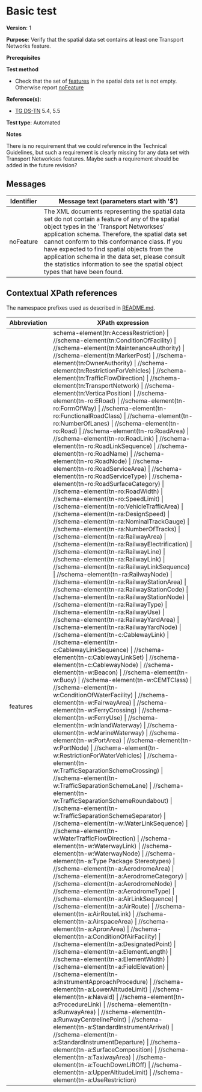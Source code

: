 # Basic test

**Version**: 1

**Purpose**: Verify that the spatial data set contains at least one Transport Networks feature.

**Prerequisites**

**Test method**

* Check that the set of [features](#features) in the spatial data set is not empty. Otherwise report [noFeature](#noFeature)

**Reference(s)**: 

* [TG DS-TN](http://inspire.ec.europa.eu/id/ats/data-tn/3.2/tn-gml/README#ref_TG_DS_AD) 5.4, 5.5

**Test type**: Automated

**Notes**

There is no requirement that we could reference in the Technical Guidelines, but such a requirement is clearly missing for any data set with Transport Networkses features. Maybe such a requirement should be added in the future revision?

## Messages

Identifier  |  Message text (parameters start with '$')
----------- | -------------------------------------------------------------------------
noFeature <a name="noFeature"/>  |  	The XML documents representing the spatial data set do not contain a feature of any of the spatial object types in the 'Transport Networkses' application schema. Therefore, the spatial data set cannot conform to this conformance class. If you have expected to find spatial objects from the application schema in the data set, please consult the statistics information to see the spatial object types that have been found.

## Contextual XPath references

The namespace prefixes used as described in [README.md](http://inspire.ec.europa.eu/id/ats/data-tn/3.2/tn-gml/README#namespaces).

Abbreviation                                          |  XPath expression
----------------------------------------------------- | ------------------------------------------------------------------
features <a name="features"></a>   |  schema-element(tn:AccessRestriction) \| //schema-element(tn:ConditionOfFacility) \| //schema-element(tn:MaintenanceAuthority) \| //schema-element(tn:MarkerPost) \| //schema-element(tn:OwnerAuthority) \| //schema-element(tn:RestrictionForVehicles) \| //schema-element(tn:TrafficFlowDirection) \| //schema-element(tn:TransportNetwork) \| //schema-element(tn:VerticalPosition) \| //schema-element(tn-ro:ERoad) \| //schema-element(tn-ro:FormOfWay) \| //schema-element(tn-ro:FunctionalRoadClass) \| //schema-element(tn-ro:NumberOfLanes) \| //schema-element(tn-ro:Road) \| //schema-element(tn-ro:RoadArea) \| //schema-element(tn-ro:RoadLink) \| //schema-element(tn-ro:RoadLinkSequence) \| //schema-element(tn-ro:RoadName) \| //schema-element(tn-ro:RoadNode) \| //schema-element(tn-ro:RoadServiceArea) \| //schema-element(tn-ro:RoadServiceType) \| //schema-element(tn-ro:RoadSurfaceCategory) \| //schema-element(tn-ro:RoadWidth) \| //schema-element(tn-ro:SpeedLimit) \| //schema-element(tn-ro:VehicleTrafficArea) \| //schema-element(tn-ra:DesignSpeed) \| //schema-element(tn-ra:NominalTrackGauge) \| //schema-element(tn-ra:NumberOfTracks) \| //schema-element(tn-ra:RailwayArea) \| //schema-element(tn-ra:RailwayElectrification) \| //schema-element(tn-ra:RailwayLine) \| //schema-element(tn-ra:RailwayLink) \| //schema-element(tn-ra:RailwayLinkSequence) \| //schema-element(tn-ra:RailwayNode) \| //schema-element(tn-ra:RailwayStationArea) \| //schema-element(tn-ra:RailwayStationCode) \| //schema-element(tn-ra:RailwayStationNode) \| //schema-element(tn-ra:RailwayType) \| //schema-element(tn-ra:RailwayUse) \| //schema-element(tn-ra:RailwayYardArea) \| //schema-element(tn-ra:RailwayYardNode) \| //schema-element(tn-c:CablewayLink) \| //schema-element(tn-c:CablewayLinkSequence) \| //schema-element(tn-c:CablewayLinkSet) \| //schema-element(tn-c:CablewayNode) \| //schema-element(tn-w:Beacon) \| //schema-element(tn-w:Buoy) \| //schema-element(tn-w:CEMTClass) \| //schema-element(tn-w:ConditionOfWaterFacility) \| //schema-element(tn-w:FairwayArea) \| //schema-element(tn-w:FerryCrossing) \| //schema-element(tn-w:FerryUse) \| //schema-element(tn-w:InlandWaterway) \| //schema-element(tn-w:MarineWaterway) \| //schema-element(tn-w:PortArea) \| //schema-element(tn-w:PortNode) \| //schema-element(tn-w:RestrictionForWaterVehicles) \| //schema-element(tn-w:TrafficSeparationSchemeCrossing) \| //schema-element(tn-w:TrafficSeparationSchemeLane) \| //schema-element(tn-w:TrafficSeparationSchemeRoundabout) \| //schema-element(tn-w:TrafficSeparationSchemeSeparator) \| //schema-element(tn-w:WaterLinkSequence) \| //schema-element(tn-w:WaterTrafficFlowDirection) \| //schema-element(tn-w:WaterwayLink) \| //schema-element(tn-w:WaterwayNode) \| //schema-element(tn-a:Type Package Stereotypes) \| //schema-element(tn-a:AerodromeArea) \| //schema-element(tn-a:AerodromeCategory) \| //schema-element(tn-a:AerodromeNode) \| //schema-element(tn-a:AerodromeType) \| //schema-element(tn-a:AirLinkSequence) \| //schema-element(tn-a:AirRoute) \| //schema-element(tn-a:AirRouteLink) \| //schema-element(tn-a:AirspaceArea) \| //schema-element(tn-a:ApronArea) \| //schema-element(tn-a:ConditionOfAirFacility) \| //schema-element(tn-a:DesignatedPoint) \| //schema-element(tn-a:ElementLength) \| //schema-element(tn-a:ElementWidth) \| //schema-element(tn-a:FieldElevation) \| //schema-element(tn-a:InstrumentApproachProcedure) \| //schema-element(tn-a:LowerAltitudeLimit) \| //schema-element(tn-a:Navaid) \| //schema-element(tn-a:ProcedureLink) \| //schema-element(tn-a:RunwayArea) \| //schema-element(tn-a:RunwayCentrelinePoint) \| //schema-element(tn-a:StandardInstrumentArrival) \| //schema-element(tn-a:StandardInstrumentDeparture) \| //schema-element(tn-a:SurfaceComposition) \| //schema-element(tn-a:TaxiwayArea) \| //schema-element(tn-a:TouchDownLiftOff) \| //schema-element(tn-a:UpperAltitudeLimit) \| //schema-element(tn-a:UseRestriction)
